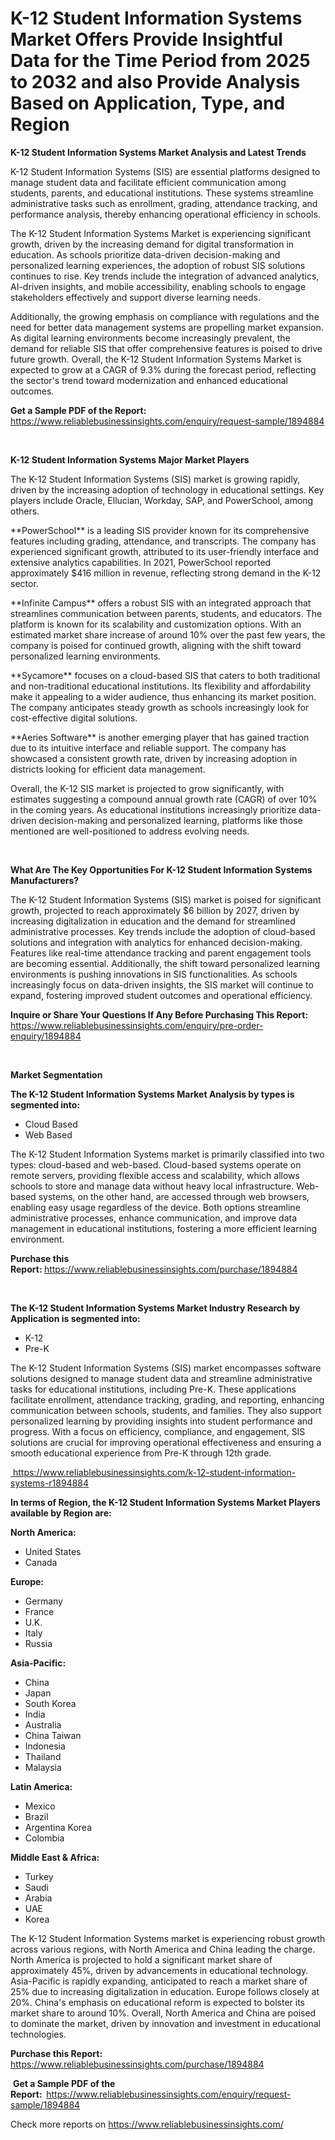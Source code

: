 <p><h1>K-12 Student Information Systems Market Offers Provide Insightful Data for the Time Period from 2025 to 2032 and also Provide Analysis Based on Application, Type, and Region</h1></p><p><strong>K-12 Student Information Systems Market Analysis and Latest Trends</strong></p>
<p><p>K-12 Student Information Systems (SIS) are essential platforms designed to manage student data and facilitate efficient communication among students, parents, and educational institutions. These systems streamline administrative tasks such as enrollment, grading, attendance tracking, and performance analysis, thereby enhancing operational efficiency in schools.</p><p>The K-12 Student Information Systems Market is experiencing significant growth, driven by the increasing demand for digital transformation in education. As schools prioritize data-driven decision-making and personalized learning experiences, the adoption of robust SIS solutions continues to rise. Key trends include the integration of advanced analytics, AI-driven insights, and mobile accessibility, enabling schools to engage stakeholders effectively and support diverse learning needs.</p><p>Additionally, the growing emphasis on compliance with regulations and the need for better data management systems are propelling market expansion. As digital learning environments become increasingly prevalent, the demand for reliable SIS that offer comprehensive features is poised to drive future growth. Overall, the K-12 Student Information Systems Market is expected to grow at a CAGR of 9.3% during the forecast period, reflecting the sector's trend toward modernization and enhanced educational outcomes.</p></p>
<p><strong>Get a Sample PDF of the Report:&nbsp;</strong> <a href="https://www.reliablebusinessinsights.com/enquiry/request-sample/1894884?utm_campaign=96&utm_medium=2&utm_source=Github&utm_content=ia&utm_term=13012025&utm_id=k-12-student-information-systems">https://www.reliablebusinessinsights.com/enquiry/request-sample/1894884</a></p>
<p>&nbsp;</p>
<p><strong>K-12 Student Information Systems Major Market Players</strong></p>
<p><p>The K-12 Student Information Systems (SIS) market is growing rapidly, driven by the increasing adoption of technology in educational settings. Key players include Oracle, Ellucian, Workday, SAP, and PowerSchool, among others.</p><p>**PowerSchool** is a leading SIS provider known for its comprehensive features including grading, attendance, and transcripts. The company has experienced significant growth, attributed to its user-friendly interface and extensive analytics capabilities. In 2021, PowerSchool reported approximately $416 million in revenue, reflecting strong demand in the K-12 sector.</p><p>**Infinite Campus** offers a robust SIS with an integrated approach that streamlines communication between parents, students, and educators. The platform is known for its scalability and customization options. With an estimated market share increase of around 10% over the past few years, the company is poised for continued growth, aligning with the shift toward personalized learning environments.</p><p>**Sycamore** focuses on a cloud-based SIS that caters to both traditional and non-traditional educational institutions. Its flexibility and affordability make it appealing to a wider audience, thus enhancing its market position. The company anticipates steady growth as schools increasingly look for cost-effective digital solutions.</p><p>**Aeries Software** is another emerging player that has gained traction due to its intuitive interface and reliable support. The company has showcased a consistent growth rate, driven by increasing adoption in districts looking for efficient data management.</p><p>Overall, the K-12 SIS market is projected to grow significantly, with estimates suggesting a compound annual growth rate (CAGR) of over 10% in the coming years. As educational institutions increasingly prioritize data-driven decision-making and personalized learning, platforms like those mentioned are well-positioned to address evolving needs.</p></p>
<p>&nbsp;</p>
<p><strong>What Are The Key Opportunities For K-12 Student Information Systems Manufacturers?</strong></p>
<p><p>The K-12 Student Information Systems (SIS) market is poised for significant growth, projected to reach approximately $6 billion by 2027, driven by increasing digitalization in education and the demand for streamlined administrative processes. Key trends include the adoption of cloud-based solutions and integration with analytics for enhanced decision-making. Features like real-time attendance tracking and parent engagement tools are becoming essential. Additionally, the shift toward personalized learning environments is pushing innovations in SIS functionalities. As schools increasingly focus on data-driven insights, the SIS market will continue to expand, fostering improved student outcomes and operational efficiency.</p></p>
<p><strong>Inquire or Share Your Questions If Any Before Purchasing This Report:</strong> <a href="https://www.reliablebusinessinsights.com/enquiry/pre-order-enquiry/1894884?utm_campaign=96&utm_medium=2&utm_source=Github&utm_content=ia&utm_term=13012025&utm_id=k-12-student-information-systems">https://www.reliablebusinessinsights.com/enquiry/pre-order-enquiry/1894884</a></p>
<p>&nbsp;</p>
<p><strong>Market Segmentation</strong></p>
<p><strong>The K-12 Student Information Systems Market Analysis by types is segmented into:</strong></p>
<p><ul><li>Cloud Based</li><li>Web Based</li></ul></p>
<p><p>The K-12 Student Information Systems market is primarily classified into two types: cloud-based and web-based. Cloud-based systems operate on remote servers, providing flexible access and scalability, which allows schools to store and manage data without heavy local infrastructure. Web-based systems, on the other hand, are accessed through web browsers, enabling easy usage regardless of the device. Both options streamline administrative processes, enhance communication, and improve data management in educational institutions, fostering a more efficient learning environment.</p></p>
<p><strong>Purchase this Report:&nbsp;</strong><a href="https://www.reliablebusinessinsights.com/purchase/1894884?utm_campaign=96&utm_medium=2&utm_source=Github&utm_content=ia&utm_term=13012025&utm_id=k-12-student-information-systems">https://www.reliablebusinessinsights.com/purchase/1894884</a></p>
<p>&nbsp;</p>
<p><strong>The K-12 Student Information Systems Market Industry Research by Application is segmented into:</strong></p>
<p><ul><li>K-12</li><li>Pre-K</li></ul></p>
<p><p>The K-12 Student Information Systems (SIS) market encompasses software solutions designed to manage student data and streamline administrative tasks for educational institutions, including Pre-K. These applications facilitate enrollment, attendance tracking, grading, and reporting, enhancing communication between schools, students, and families. They also support personalized learning by providing insights into student performance and progress. With a focus on efficiency, compliance, and engagement, SIS solutions are crucial for improving operational effectiveness and ensuring a smooth educational experience from Pre-K through 12th grade.</p></p>
<p><a href="https://www.reliablebusinessinsights.com/k-12-student-information-systems-r1894884?utm_campaign=96&utm_medium=2&utm_source=Github&utm_content=ia&utm_term=13012025&utm_id=k-12-student-information-systems">&nbsp;https://www.reliablebusinessinsights.com/k-12-student-information-systems-r1894884</a></p>
<p><strong>In terms of Region, the K-12 Student Information Systems Market Players available by Region are:</strong></p>
<p>
    <p> <strong> North America: </strong>
        <ul>
            <li>United States</li>
            <li>Canada</li>
        </ul>
        </p> 
    <p> <strong> Europe: </strong>
        <ul>
            <li>Germany</li>
            <li>France</li>
            <li>U.K.</li>
            <li>Italy</li>
            <li>Russia</li>
        </ul>
        </p> 
    <p> <strong> Asia-Pacific: </strong>
        <ul>
            <li>China</li>
            <li>Japan</li>
            <li>South Korea</li>
            <li>India</li>
            <li>Australia</li>
            <li>China Taiwan</li>
            <li>Indonesia</li>
            <li>Thailand</li>
            <li>Malaysia</li>
        </ul>
        </p> 
    <p> <strong> Latin America: </strong>
        <ul>
            <li>Mexico</li>
            <li>Brazil</li>
            <li>Argentina Korea</li>
            <li>Colombia</li>
        </ul>
        </p> 
    <p> <strong> Middle East & Africa: </strong>
        <ul>
            <li>Turkey</li>
            <li>Saudi</li>
            <li>Arabia</li>
            <li>UAE</li>
            <li>Korea</li>
        </ul>
    </p>
    </p>
<p><p>The K-12 Student Information Systems market is experiencing robust growth across various regions, with North America and China leading the charge. North America is projected to hold a significant market share of approximately 45%, driven by advancements in educational technology. Asia-Pacific is rapidly expanding, anticipated to reach a market share of 25% due to increasing digitalization in education. Europe follows closely at 20%. China's emphasis on educational reform is expected to bolster its market share to around 10%. Overall, North America and China are poised to dominate the market, driven by innovation and investment in educational technologies.</p></p>
<p><strong>Purchase this Report: </strong><a href="https://www.reliablebusinessinsights.com/purchase/1894884?utm_campaign=96&utm_medium=2&utm_source=Github&utm_content=ia&utm_term=13012025&utm_id=k-12-student-information-systems">https://www.reliablebusinessinsights.com/purchase/1894884</a></p>
<p>&nbsp;<strong>Get a Sample PDF of the Report:&nbsp;&nbsp;</strong><a href="https://www.reliablebusinessinsights.com/enquiry/request-sample/1894884?utm_campaign=96&utm_medium=2&utm_source=Github&utm_content=ia&utm_term=13012025&utm_id=k-12-student-information-systems">https://www.reliablebusinessinsights.com/enquiry/request-sample/1894884</a></p>
<p><strong></strong></p>
<p>Check more reports on <a href="https://www.reliablebusinessinsights.com/?utm_campaign=96&utm_medium=2&utm_source=Github&utm_content=ia&utm_term=13012025&utm_id=k-12-student-information-systems">https://www.reliablebusinessinsights.com/</a></p>